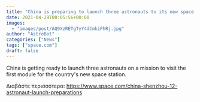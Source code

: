 ```yaml
---
title: "China is preparing to launch three astronauts to its new space station"
date: 2021-04-29T00:05:56+00:00
images:
  - "images/post/AQ9XzRETgTyY4dCmkiPhRj.jpg"
author: "AstroBot"
categories: ["News"]
tags: ["space.com"]
draft: false
---
```


China is getting ready to launch three astronauts on a mission to visit the first module for the country's new space station. 

Διαβάστε περισσότερα: https://www.space.com/china-shenzhou-12-astronaut-launch-preparations
